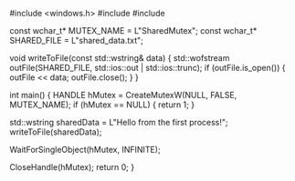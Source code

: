 #include <windows.h>
#include <iostream>
#include <fstream>

const wchar_t* MUTEX_NAME = L"SharedMutex";
const wchar_t* SHARED_FILE = L"shared_data.txt";

void writeToFile(const std::wstring& data) {
    std::wofstream outFile(SHARED_FILE, std::ios::out | std::ios::trunc);
    if (outFile.is_open()) {
        outFile << data;
        outFile.close();
    }
}

int main() {
    HANDLE hMutex = CreateMutexW(NULL, FALSE, MUTEX_NAME);
    if (hMutex == NULL) {
        return 1;
    }

std::wstring sharedData = L"Hello from the first process!";
    writeToFile(sharedData);

WaitForSingleObject(hMutex, INFINITE);

CloseHandle(hMutex);
    return 0;
}
